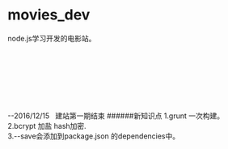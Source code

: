 # movies_dev

node.js学习开发的电影站。

<br>
<br>
<br>
<br>
<br>
<br>
<br>
--2016/12/15   建站第一期结束
######新知识点
  1.grunt 一次构建。<br>
  2.bcrypt 加盐 hash加密.<br>
  3.--save会添加到package.json 的dependencies中。<br>
   
     
